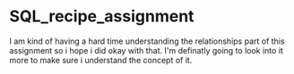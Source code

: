 # SQL_recipe_assignment
I am kind of having a hard time understanding the relationships part of this assignment so i hope i did okay with that. I'm definatly going to look into it more
to make sure i understand the concept of it.
